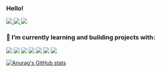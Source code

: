 ### Hello!
<p align="left">
  <a href="https://www.linkedin.com/in/cristiano-vitorino-980971205/">
    <img src="https://img.shields.io/badge/LinkedIn-0077B5?style=for-the-badge&logo=linkedin&logoColor=white">
  </a>
  <a href="https://dribbble.com/cristianovitorino">
    <img src="https://img.shields.io/badge/Dribbble-EA4C89?style=for-the-badge&logo=dribbble&logoColor=white">
  </a>
  <a href="https://twitter.com/vitorinodev">
    <img src="https://img.shields.io/badge/Twitter-1DA1F2?style=for-the-badge&logo=twitter&logoColor=white">
  </a>
</p>

### 🌱 I’m currently learning and building projects with:
<p align="left">
  <a>
    <img src="https://img.shields.io/badge/HTML5-E34F26?style=for-the-badge&logo=html5&logoColor=white">
  </a>
  <a>
    <img src="https://img.shields.io/badge/CSS3-1572B6?style=for-the-badge&logo=css3&logoColor=white">
  </a>
  <a>
    <img src="https://img.shields.io/badge/JavaScript-323330?style=for-the-badge&logo=javascript&logoColor=F7DF1E">
  </a>
  <a>
    <img src="https://img.shields.io/badge/React-20232A?style=for-the-badge&logo=react&logoColor=61DAFB">
  </a>
  <a>
    <img src="https://img.shields.io/badge/Redux-593D88?style=for-the-badge&logo=redux&logoColor=white">
  </a>
  <a>
    <img src="https://img.shields.io/badge/Node.js-339933?style=for-the-badge&logo=nodedotjs&logoColor=white">
  </a>
  <a>
    <img src="https://img.shields.io/badge/Git-F05032?style=for-the-badge&logo=git&logoColor=white">
  </a>
</p>

[![Anurag's GitHub stats](https://github-readme-stats.vercel.app/api?username=cristianovitorino&count_private=true&show_icons=true&theme=dracula)](https://github.com/cristianovitorino/github-readme-stats)

<!--
### Also on my toolbox:
<p align="left">
  <a>
    <img src="https://img.shields.io/badge/Linux-FCC624?style=for-the-badge&logo=linux&logoColor=black">
  </a>
  <a>
    <img src="https://img.shields.io/badge/mac%20os-000000?style=for-the-badge&logo=apple&logoColor=white">
  </a>
  <a>
    <img src="https://img.shields.io/badge/Windows-0078D6?style=for-the-badge&logo=windows&logoColor=white">
  </a>
  <a>
    <img src="https://img.shields.io/badge/Visual_Studio_Code-0078D4?style=for-the-badge&logo=visual%20studio%20code&logoColor=white">
  </a>
  <a>
    <img src="https://img.shields.io/badge/WebStorm-000000?style=for-the-badge&logo=WebStorm&logoColor=white">
  </a>
  <a>
    <img src="https://img.shields.io/badge/Notion-000000?style=for-the-badge&logo=notion&logoColor=white">
  </a>
  <a>
    <img src="https://img.shields.io/badge/Figma-F24E1E?style=for-the-badge&logo=figma&logoColor=white">
  </a>
  <a>
    <img src="https://img.shields.io/badge/affinitydesginer-%231B72BE.svg?style=for-the-badge&logo=affinity-designer&logoColor=white">
  </a>
  <a>
    <img src="https://img.shields.io/badge/eslint-3A33D1?style=for-the-badge&logo=eslint&logoColor=white">
  </a>
  <a>
    <img src="https://img.shields.io/badge/prettier-1A2C34?style=for-the-badge&logo=prettier&logoColor=F7BA3E">
  </a>
  <a>
    <img src="https://img.shields.io/badge/stylelint-000?style=for-the-badge&logo=stylelint&logoColor=white">
  </a>
  <a>
    <img src="https://img.shields.io/badge/alacritty-F46D01?style=for-the-badge&logo=alacritty&logoColor=white">
  </a>
   <a>
    <img src="https://img.shields.io/badge/json-5E5C5C?style=for-the-badge&logo=json&logoColor=white">
  </a>
  <a>
    <img src="https://img.shields.io/badge/Unity-100000?style=for-the-badge&logo=unity&logoColor=white">
  </a>
</p>

**cristianovitorino/cristianovitorino** is a ✨ _special_ ✨ repository because its `README.md` (this file) appears on your GitHub profile.

Here are some ideas to get you started:

- 🔭 I’m currently working on ...
- 🌱 I’m currently learning ...
- 👯 I’m looking to collaborate on ...
- 🤔 I’m looking for help with ...
- 💬 Ask me about ...
- 📫 How to reach me: ...
- 😄 Pronouns: ...
- ⚡ Fun fact: ...
-->
